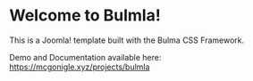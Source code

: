 # Welcome to Bulmla! 

This is a Joomla! template built with the Bulma CSS Framework.

Demo and Documentation available here:
https://mcgonigle.xyz/projects/bulmla